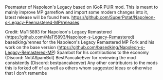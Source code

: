 Peemaster of Napoleon's Legacy based on IGoR PUIR mod. This is meant to mainly improve MP gameflow and import some modern changes into it, latest release will be found here. https://github.com/SuperPotat/Napoleon-s-Legacy-Peemastered-MP/releases

Credit:
  MaTi5893 for Napoleon's Legacy Remastered (https://github.com/MaTi5893/Napoleon-s-Legacy-Remastered)
  basedking/rennes for the Napoleon's Legacy Remastered MP Fork and his work on the base version (https://github.com/basedking/Napoleon-s-Legacy-Remastered-MP)
  Spambot for his contributions to the economy (Discord: NotASpamBot)
  BestPancakeEver for reviewing the mod consistently (Discord: bestpancakeever)
  Any other contributors to the mods this is forked off of as well as others whom suggested ideas or otherwise that I don't remembe
